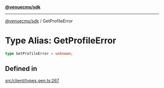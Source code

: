 [**@venuecms/sdk**](../Index.md)

***

[@venuecms/sdk](../Index.md) / GetProfileError

# Type Alias: GetProfileError

```ts
type GetProfileError = unknown;
```

## Defined in

[src/client/types.gen.ts:267](https://github.com/venuecms/sdk/blob/2faabdda7b7d9b2854d4c3073cb04e69d28f92c8/src/client/types.gen.ts#L267)
